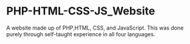 # PHP-HTML-CSS-JS_Website
 
A website made up of PHP,HTML, CSS, and JavaScript. This was done purely through self-taught experience in all four languages.
